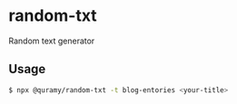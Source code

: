 # random-txt
Random text generator

## Usage

```sh
$ npx @quramy/random-txt -t blog-entories <your-title>
```
